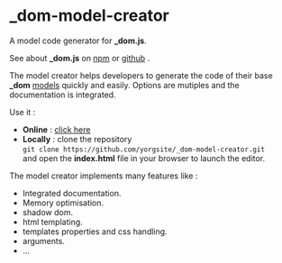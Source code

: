 # _dom-model-creator

A model code generator for **_dom.js**.

See about **_dom.js** on [npm](https://www.npmjs.com/package/dom-for-node)
or [github](https://github.com/yorgsite/_dom) .

The model creator helps developers to generate the code of their base **_dom** [models](https://github.com/yorgsite/_dom#_dom.model) quickly and easily. Options are mutiples and the documentation is integrated.

Use it :
- **Online** : [click here](http://www.yorgsite.fr/experiments/_dom_creator/)
- **Locally**  : clone the repository<br/>
 `git clone https://github.com/yorgsite/_dom-model-creator.git`<br/>
 and open the **index.html** file in your browser to launch the editor.

The model creator implements many features like :
- Integrated documentation.
- Memory optimisation.
- shadow dom.
- html templating.
- templates properties and css handling.
- arguments.
- ...

